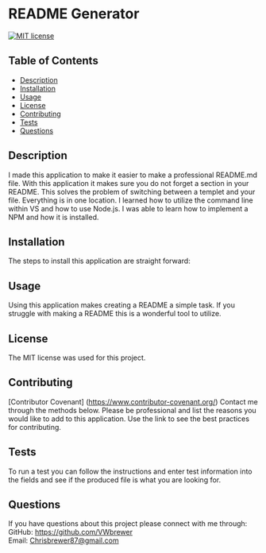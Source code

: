 # README Generator
  [![MIT license](https://img.shields.io/badge/License-MIT-blue.svg)](https://mit-license.org/)

  ## Table of Contents
  * [Description](#description)
  * [Installation](#installation)
  * [Usage](#usage)
  * [License](#license)
  * [Contributing](#contributing)
  * [Tests](#tests)
  * [Questions](#questions)

  ## Description
  I made this application to make it easier to make a professional README.md file. With this application it makes sure you do not forget a section in your README. This solves the problem of switching between a templet and your file. Everything is in one location. I learned how to utilize the command line within VS and how to use Node.js. I was able to learn how to implement a NPM and how it is installed.

  ## Installation
  The steps to install this application are straight forward:

  ## Usage
  Using this application makes creating a README a simple task. If you struggle with making a README this is a wonderful tool to utilize.

  ## License
  The MIT license was used for this project.


  ## Contributing
  [Contributor Covenant] (https://www.contributor-covenant.org/)
  Contact me through the methods below. Please be professional and list the reasons you would like to add to this application. Use the link to see the best practices for contributing.

  ## Tests
  To run a test you can follow the instructions and enter test information into the fields and see if the produced file is what you are looking for.

  ## Questions
  If you have questions about this project please connect with me through:  
  GitHub: https://github.com/VWbrewer  
  Email: Chrisbrewer87@gmail.com